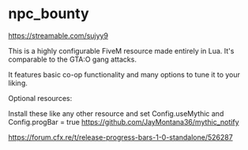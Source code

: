 # npc_bounty
https://streamable.com/sujyy9

This is a highly configurable FiveM resource made entirely in Lua. It's comparable to the GTA:O gang attacks.

It features basic co-op functionality and many options to tune it to your liking.


Optional resources: 

Install these like any other resource and set Config.useMythic and Config.progBar = true
https://github.com/JayMontana36/mythic_notify

https://forum.cfx.re/t/release-progress-bars-1-0-standalone/526287


